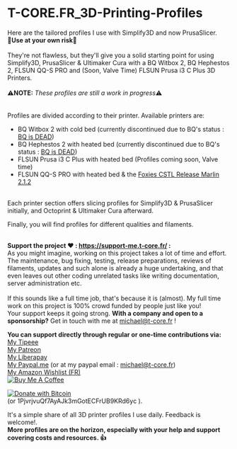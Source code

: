 # T-CORE.FR_3D-Printing-Profiles
Here are the tailored profiles I use with Simplify3D and now PrusaSlicer.<br> 🚨**Use at your own risk**🚨<br><br>
They're not flawless, but they'll give you a solid starting point for using Simplify3D, PrusaSlicer & Ultimaker Cura with a BQ Witbox 2, BQ Hephestos 2, FLSUN QQ-S PRO and (Soon, Valve Time) FLSUN Prusa i3 C Plus 3D Printers.
<br><br>
⚠️**NOTE:** *These profiles are still a work in progress*⚠️
<br><br><br>
Profiles are divided according to their printer. Available printers are:
* BQ Witbox 2 with cold bed (currently discontinued due to BQ's status : [BQ is DEAD](https://www.bq.com/))
* BQ Hephestos 2 with heated bed (currently discontinued due to BQ's status : [BQ is DEAD](https://www.bq.com/))
* FLSUN Prusa i3 C Plus with heated bed (Profiles coming soon, Valve time)
* FLSUN QQ-S PRO with heated bed & the [Foxies CSTL Release Marlin 2.1.2](https://github.com/Foxies-CSTL/Marlin_2.1.x/releases/tag/1.3.0)

<br>
Each printer section offers slicing profiles for Simplify3D & PrusaSlicer initially, and Octoprint & Ultimaker Cura afterward.

Finally, you will find profiles for different qualities and filaments.<br><br>

**Support the project ❤️ : https://support-me.t-core.fr/ :**<br>
As you might imagine, working on this project takes a lot of time and effort. The maintenance, bug fixing, testing, release preparations, reviews of filaments, updates and such alone is already a huge undertaking, and that even leaves out other coding unrelated tasks like writing documentation, server administration etc.<br><br>
If this sounds like a full time job, that's because it is (almost). My full time work on this project is 100% crowd funded by people just like you!<br>
Your support keeps it going strong.
**With a company and open to a sponsorship?** Get in touch with me at michael@t-core.fr ! 

**You can support directly through regular or one-time contributions via:**<br>
[My Tipeee](https://www.tipeee.com/torvast)<br>
[My Patreon](https://www.patreon.com/torvast)<br>
[My Liberapay](https://liberapay.com/Torvast/donate)<br>
[My Paypal.me](https://www.paypal.me/Torvast) (or at my paypal email : michael@t-core.fr)<br>
[My Amazon Wishlist (FR)](https://amzn.to/2GFwbD3)<br>
<a href="https://www.buymeacoffee.com/torvast" target="_blank"><img src="https://www.buymeacoffee.com/assets/img/custom_images/black_img.png" alt="Buy Me A Coffee" style="height: auto !important;width: auto !important;" ></a>

<a href="https://www.blockchain.com/btc/address/1PjvrjvuQf7AyAJk3mGotECFrUB9KRd6yc" target="_blank"><img src="https://support-me.t-core.fr/BTC.png" alt="Donate with Bitcoin" ></a><br> (or 1PjvrjvuQf7AyAJk3mGotECFrUB9KRd6yc ).

It's a simple share of all 3D printer profiles I use daily. Feedback is welcome!.<br>
**More profiles are on the horizon, especially with your help and support covering costs and resources. 👍**
